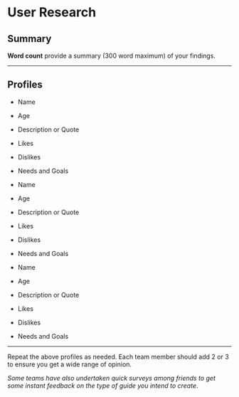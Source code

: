 # User Research

## Summary

**Word count** provide a summary (300 word maximum) of your findings.

---

## Profiles


- Name

- Age

- Description or Quote

- Likes

- Dislikes

- Needs and Goals


- Name

- Age

- Description or Quote

- Likes

- Dislikes

- Needs and Goals


- Name

- Age

- Description or Quote

- Likes

- Dislikes

- Needs and Goals






---

<!--This can be deleted prior to submission -->

Repeat the above profiles as needed. Each team member should add 2 or 3 to ensure you get a wide range of opinion.

_Some teams have also undertaken quick surveys among friends to get some instant feedback on the type of guide you intend to create_.
